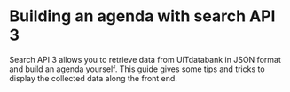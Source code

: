 ---
---

# Building an agenda with search API 3

Search API 3 allows you to retrieve data from UiTdatabank in JSON format and build an agenda yourself. This guide gives some tips and tricks to display the collected data along the front end.
